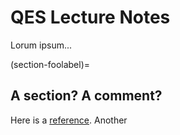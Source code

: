 # QES Lecture Notes

Lorum ipsum...

(section-foolabel)=
## A section? A comment?

Here is a [reference](intro.md). Another [](section-foolabel)
